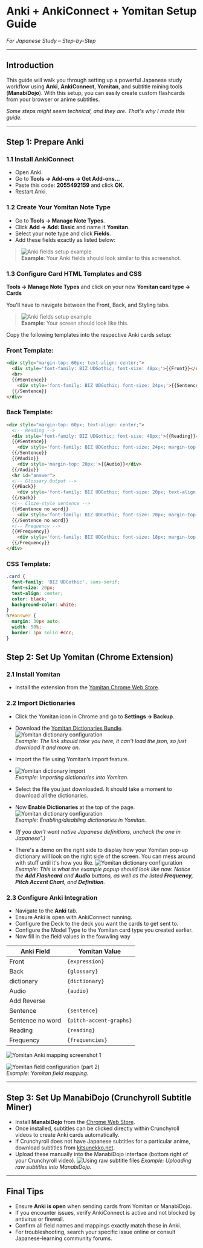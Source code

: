 # Anki + AnkiConnect + Yomitan Setup Guide  
_For Japanese Study – Step-by-Step_

---

## Introduction

This guide will walk you through setting up a powerful Japanese study workflow using **Anki**, **AnkiConnect**, **Yomitan**, and subtitle mining tools (**ManabiDojo**). With this setup, you can easily create custom flashcards from your browser or anime subtitles.

*Some steps might seem technical, and they are. That's why I made this guide.*

---

## Step 1: Prepare Anki

### 1.1 Install AnkiConnect
- Open Anki.
- Go to **Tools → Add-ons → Get Add-ons…**
- Paste this code: **2055492159** and click **OK**.
- Restart Anki.

### 1.2 Create Your Yomitan Note Type
- Go to **Tools → Manage Note Types**.
- Click **Add → Add: Basic** and name it **Yomitan**.
- Select your note type and click **Fields**.
- Add these fields exactly as listed below:


> ![Anki fields setup example](yomitan-fields.png)  
> **Example**: Your Anki fields should look similar to this screenshot.

### 1.3 Configure Card HTML Templates and CSS
**Tools → Manage Note Types** and click on your new **Yomitan card type → Cards**

You'll have to navigate between the Front, Back, and Styling tabs.
> ![Anki fields setup example](yomitan-card.png)  
> **Example**: Your screen should look like this.
> 
Copy the following templates into the respective Anki cards setup:

### **Front Template:**
```html
<div style="margin-top: 60px; text-align: center;">
  <div style='font-family: BIZ UDGothic; font-size: 48px;'>{{Front}}</div>
  <br>
  {{#Sentence}}
    <div style='font-family: BIZ UDGothic; font-size: 24px;'>{{Sentence}}</div>
  {{/Sentence}}
</div>

```
### **Back Template:** 

```html
<div style="margin-top: 60px; text-align: center;">
  <!-- Reading -->
  <div style='font-family: BIZ UDGothic; font-size: 48px;'>{{Reading}}</div>
  {{#Sentence}}
    <div style='font-family: BIZ UDGothic; font-size: 24px; margin-top: 10px;'>{{Sentence}}</div>
  {{/Sentence}}
  {{#Audio}}
    <div style='margin-top: 20px;'>{{Audio}}</div>
  {{/Audio}}
  <hr id="answer">
  <!-- Glossary Output -->
  {{#Back}}
    <div style='font-family: BIZ UDGothic; font-size: 20px; text-align: left; white-space: pre-wrap;'>{{Back}}</div>
  {{/Back}}
  <!-- Cloze-style sentence -->
  {{#Sentence no word}}
    <div style='font-family: BIZ UDGothic; font-size: 20px; margin-top: 20px;'>{{Sentence no word}}</div>
  {{/Sentence no word}}
  <!-- Frequency -->
  {{#Frequency}}
    <div style='font-family: BIZ UDGothic; font-size: 18px; margin-top: 10px;'>{{Frequency}}</div>
  {{/Frequency}}
</div>

```
### **CSS Template:** 

```css
.card {
  font-family: 'BIZ UDGothic', sans-serif;
  font-size: 20px;
  text-align: center;
  color: black;
  background-color: white;
}
hr#answer {
  margin: 30px auto;
  width: 50%;
  border: 1px solid #ccc;
}
```

## Step 2: Set Up Yomitan (Chrome Extension)

### 2.1 Install Yomitan

- Install the extension from the [Yomitan Chrome Web Store](https://microsoftedge.microsoft.com/addons/detail/yomitan-popup-dictionary/idelnfbbmikgfiejhgmddlbkfgiifnnn).

### 2.2 Import Dictionaries

- Click the Yomitan icon in Chrome and go to **Settings → Backup**.
- Download the [Yomitan Dictionaries Bundle](https://drive.google.com/file/d/1ExmPI7cDwWpsCO6g8YBslAAdF92BwJqx/view?usp=sharing).
![Yomitan dictionary configuration](yomitan-download.png)  
*Example: The link should take you here, it can't load the json, so just download it and move on.*

  
- Import the file using Yomitan’s import feature.
- ![Yomitan dictionary import](yomitan-import.png)  
*Example: Importing dictionaries into Yomitan.*
- Select the file you just downloaded. It should take a moment to download all the dictionaries.
  
- Now **Enable Dictionaries** at the top of the page.
![Yomitan dictionary configuration](yomitan-dict-config.png)  
*Example: Enabling/disabling dictionaries in Yomitan.*

- *(If you don’t want native Japanese definitions, uncheck the one in Japanese".)*
- There's a demo on the right side to display how your Yomitan pop-up dictionary will 
look on the right side of the screen. You can mess around with stuff until it's how you like. 
![Yomitan dictionary configuration](yomitan-popup.png)  
*Example: This is what the example popup should look like now. Notice the **Add Flashcard** and **Audio** buttons, as well as the listed **Frequency**, 
  **Pitch Accent Chart**, and **Definition**.*



### 2.3 Configure Anki Integration

- Navigate to the **Anki** tab.
- Ensure Anki is open with AnkiConnect running.
- Configure the Deck to the deck you want the cards to get sent to.
- Configure the Model Type to the Yomitan card type you created earlier.
- Now fill in the field values in the fowwling way

| Anki Field          | Yomitan Value             |
|---------------------|---------------------------|
| Front               | `{expression}`            |
| Back                | `{glossary}`              |
| dictionary          | `{dictionary}`            |
| Audio               | `{audio}`                 |
| Add Reverse         |                           |
| Sentence            | `{sentence}`              |
| Sentence no word    | `{pitch-accent-graphs}`   |
| Reading             | `{reading}`               |
| Frequency           | `{frequencies}`           |

![Yomitan Anki mapping screenshot 1](yomitan-field-config1.png)  

![Yomitan field configuration (part 2)](yomitan-field-config2.png)  
*Example: Yomitan field mapping.*

---

## Step 3: Set Up ManabiDojo (Crunchyroll Subtitle Miner)

- Install **ManabiDojo** from the [Chrome Web Store](https://chromewebstore.google.com/detail/manabidojo-learn-japanese/efbhkecfjhcpmepgbpogiiaidkmjhojl).
- Once installed, subtitles can be clicked directly within Crunchyroll videos to create Anki cards automatically.
- If Crunchyroll does not have Japanese subtitles for a particular anime, download subtitles from [kitsunekko.net](https://kitsunekko.net/dirlist.php?dir=subtitles%2Fjapanese%2F).
- Upload these manually into the ManabiDojo interface (bottom right of your Crunchyroll video).
![Using raw subtitle files](yomitan-raw-correct.png)
*Example: Uploading raw subtitles into ManabiDojo.*

---

## Final Tips

- Ensure **Anki is open** when sending cards from Yomitan or ManabiDojo.
- If you encounter issues, verify AnkiConnect is active and not blocked by antivirus or firewall.
- Confirm all field names and mappings exactly match those in Anki.
- For troubleshooting, search your specific issue online or consult Japanese-learning community forums.



